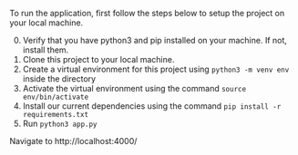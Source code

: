 

To run the application, first follow the steps below to setup the project on your local machine.

0. Verify that you have python3 and pip installed on your machine. If not, install them.
1. Clone this project to your local machine.
1. Create a virtual environment for this project using `python3 -m venv env` inside the directory
1. Activate the virtual environment using the command `source env/bin/activate`
1. Install our current dependencies using the command `pip install -r requirements.txt`
1. Run `python3 app.py`

Navigate to http://localhost:4000/
